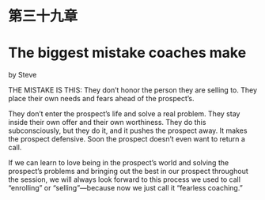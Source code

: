 # 第三十九章

# The biggest mistake coaches make

by Steve

THE MISTAKE IS THIS: They don’t honor the person they are selling to. They place their own needs and fears ahead of the prospect’s.

They don’t enter the prospect’s life and solve a real problem. They stay inside their own offer and their own worthiness. They do this subconsciously, but they do it, and it pushes the prospect away. It makes the prospect defensive. Soon the prospect doesn’t even want to return a call.

If we can learn to love being in the prospect’s world and solving the prospect’s problems and bringing out the best in our prospect throughout the session, we will always look forward to this process we used to call “enrolling” or “selling”—because now we just call it “fearless coaching.”
